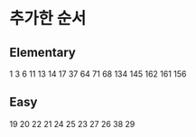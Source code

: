 # 추가한 순서

## Elementary
1 3 6 11 13 14 17 37 64 71 68 134 145 162 161 156

## Easy
19 20 22 21 24 25 23 27 26 38 29